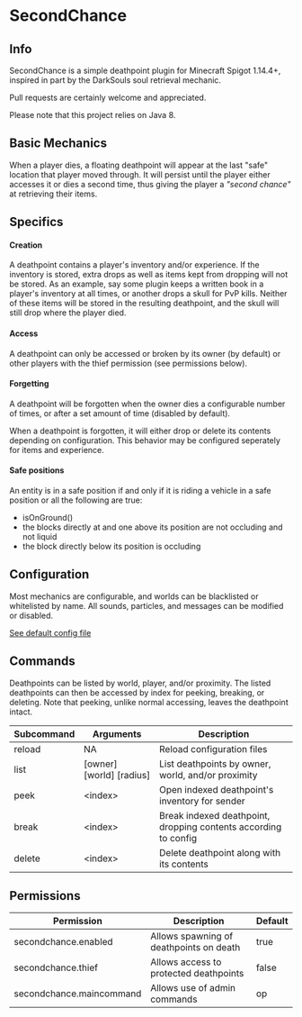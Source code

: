 # SecondChance

## Info
SecondChance is a simple deathpoint plugin for Minecraft Spigot 1.14.4+, inspired in part by the DarkSouls soul retrieval mechanic.

Pull requests are certainly welcome and appreciated.

Please note that this project relies on Java 8.

## Basic Mechanics
When a player dies, a floating deathpoint will appear at the last "safe" location that player moved through. It will persist until the player either accesses it or dies a second time, thus giving the player a _"second chance"_ at retrieving their items.

## Specifics
#### Creation
A deathpoint contains a player's inventory and/or experience. If the inventory is stored, extra drops as well as items kept from dropping will not be stored. As an example, say some plugin keeps a written book in a player's inventory at all times, or another drops a skull for PvP kills. Neither of these items will be stored in the resulting deathpoint, and the skull will still drop where the player died.

#### Access
A deathpoint can only be accessed or broken by its owner (by default) or other players with the thief permission (see permissions below).

#### Forgetting
A deathpoint will be forgotten when the owner dies a configurable number of times, or after a set amount of time (disabled by default).

When a deathpoint is forgotten, it will either drop or delete its contents depending on configuration. This behavior may be configured seperately for items and experience.

#### Safe positions
An entity is in a safe position if and only if it is riding a vehicle in a safe position or all the following are true:
- isOnGround()
- the blocks directly at and one above its position are not occluding and not liquid
- the block directly below its position is occluding

## Configuration
Most mechanics are configurable, and worlds can be blacklisted or whitelisted by name.
All sounds, particles, and messages can be modified or disabled.

[See default config file](src/main/resources/config.yml)

## Commands
Deathpoints can be listed by world, player, and/or proximity. The listed deathpoints can then be accessed by index for peeking, breaking, or deleting. Note that peeking, unlike normal accessing, leaves the deathpoint intact.

| Subcommand | Arguments                | Description                |
|------------|--------------------------|----------------------------|
| reload     | NA                       | Reload configuration files |
| list       | [owner] [world] [radius] | List deathpoints by owner, world, and/or proximity |
| peek       | \<index\>                | Open indexed deathpoint's inventory for sender |
| break      | \<index\>                | Break indexed deathpoint, dropping contents according to config |
| delete     | \<index\>                | Delete deathpoint along with its contents |

## Permissions
| Permission               | Description                             | Default |
|--------------------------|-----------------------------------------|---------|
| secondchance.enabled     | Allows spawning of deathpoints on death | true    |
| secondchance.thief       | Allows access to protected deathpoints  | false   |
| secondchance.maincommand | Allows use of admin commands            | op      |
